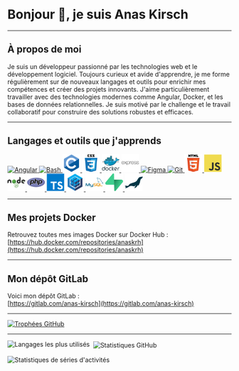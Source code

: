 # Bonjour 👋, je suis Anas Kirsch

---

## À propos de moi

Je suis un développeur passionné par les technologies web et le développement logiciel. Toujours curieux et avide d'apprendre, je me forme régulièrement sur de nouveaux langages et outils pour enrichir mes compétences et créer des projets innovants. J'aime particulièrement travailler avec des technologies modernes comme Angular, Docker, et les bases de données relationnelles. Je suis motivé par le challenge et le travail collaboratif pour construire des solutions robustes et efficaces.

---

## Langages et outils que j'apprends

<p align="left"> 
  <a href="https://angular.io" target="_blank" rel="noreferrer"> 
    <img src="https://angular.io/assets/images/logos/angular/angular.svg" alt="Angular" width="40" height="40"/> 
  </a> 
  <a href="https://www.gnu.org/software/bash/" target="_blank" rel="noreferrer"> 
    <img src="https://www.vectorlogo.zone/logos/gnu_bash/gnu_bash-icon.svg" alt="Bash" width="40" height="40"/> 
  </a> 
  <a href="https://www.cprogramming.com/" target="_blank" rel="noreferrer"> 
    <img src="https://raw.githubusercontent.com/devicons/devicon/master/icons/c/c-original.svg" alt="C" width="40" height="40"/> 
  </a> 
  <a href="https://www.w3schools.com/css/" target="_blank" rel="noreferrer"> 
    <img src="https://raw.githubusercontent.com/devicons/devicon/master/icons/css3/css3-original-wordmark.svg" alt="CSS3" width="40" height="40"/> 
  </a> 
  <a href="https://www.docker.com/" target="_blank" rel="noreferrer"> 
    <img src="https://raw.githubusercontent.com/devicons/devicon/master/icons/docker/docker-original-wordmark.svg" alt="Docker" width="40" height="40"/> 
  </a> 
  <a href="https://expressjs.com" target="_blank" rel="noreferrer"> 
    <img src="https://raw.githubusercontent.com/devicons/devicon/master/icons/express/express-original-wordmark.svg" alt="Express" width="40" height="40"/> 
  </a> 
  <a href="https://www.figma.com/" target="_blank" rel="noreferrer"> 
    <img src="https://www.vectorlogo.zone/logos/figma/figma-icon.svg" alt="Figma" width="40" height="40"/> 
  </a> 
  <a href="https://git-scm.com/" target="_blank" rel="noreferrer"> 
    <img src="https://www.vectorlogo.zone/logos/git-scm/git-scm-icon.svg" alt="Git" width="40" height="40"/> 
  </a> 
  <a href="https://www.w3.org/html/" target="_blank" rel="noreferrer"> 
    <img src="https://raw.githubusercontent.com/devicons/devicon/master/icons/html5/html5-original-wordmark.svg" alt="HTML5" width="40" height="40"/> 
  </a> 
  <a href="https://developer.mozilla.org/en-US/docs/Web/JavaScript" target="_blank" rel="noreferrer"> 
    <img src="https://raw.githubusercontent.com/devicons/devicon/master/icons/javascript/javascript-original.svg" alt="JavaScript" width="40" height="40"/> 
  </a> 
  <a href="https://nodejs.org" target="_blank" rel="noreferrer"> 
    <img src="https://raw.githubusercontent.com/devicons/devicon/master/icons/nodejs/nodejs-original-wordmark.svg" alt="Node.js" width="40" height="40"/> 
  </a> 
  <a href="https://www.php.net" target="_blank" rel="noreferrer"> 
    <img src="https://raw.githubusercontent.com/devicons/devicon/master/icons/php/php-original.svg" alt="PHP" width="40" height="40"/> 
  </a> 
  <a href="https://www.typescriptlang.org/" target="_blank" rel="noreferrer"> 
    <img src="https://raw.githubusercontent.com/devicons/devicon/master/icons/typescript/typescript-original.svg" alt="TypeScript" width="40" height="40"/> 
  </a> 
  <a href="https://sequelize.org/" target="_blank" rel="noreferrer"> 
    <img src="https://raw.githubusercontent.com/devicons/devicon/master/icons/sequelize/sequelize-original.svg" alt="Sequelize" width="40" height="40"/>
  </a>
  <a href="https://www.mysql.com/" target="_blank" rel="noreferrer"> 
    <img src="https://raw.githubusercontent.com/devicons/devicon/master/icons/mysql/mysql-original-wordmark.svg" alt="MySQL" width="40" height="40"/>
  </a>
  <a href="https://supabase.com/" target="_blank" rel="noreferrer">
    <img src="https://raw.githubusercontent.com/supabase/supabase/master/packages/common/assets/images/supabase-logo-icon.svg" alt="Supabase" width="40" height="40"/>
  </a>
  <a href="https://mariadb.org/" target="_blank" rel="noreferrer">
    <img src="https://raw.githubusercontent.com/devicons/devicon/master/icons/mariadb/mariadb-original.svg" alt="MariaDB" width="40" height="40"/>
  </a>
</p>

---

## Mes projets Docker

Retrouvez toutes mes images Docker sur Docker Hub :  
[https://hub.docker.com/repositories/anaskrh](https://hub.docker.com/repositories/anaskrh)

---

## Mon dépôt GitLab

Voici mon dépôt GitLab :  
[https://gitlab.com/anas-kirsch](https://gitlab.com/anas-kirsch)

---

<p align="left"> 
  <a href="https://github.com/ryo-ma/github-profile-trophy" target="_blank" rel="noreferrer">
    <img src="https://github-profile-trophy.vercel.app/?username=anas-kirsch" alt="Trophées GitHub" />
  </a> 
</p>

---

<p>
  <img align="left" src="https://github-readme-stats.vercel.app/api/top-langs?username=anas-kirsch&show_icons=true&locale=fr&layout=compact" alt="Langages les plus utilisés" />
</p>

<p>&nbsp;
  <img align="center" src="https://github-readme-stats.vercel.app/api?username=anas-kirsch&show_icons=true&locale=fr" alt="Statistiques GitHub" />
</p>

<p>
  <img align="center" src="https://github-readme-streak-stats.herokuapp.com/?user=anas-kirsch" alt="Statistiques de séries d'activités" />
</p> 

